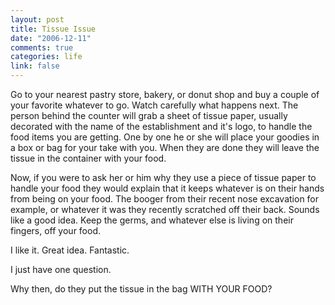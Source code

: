 ```yaml
--- 
layout: post
title: Tissue Issue
date: "2006-12-11"
comments: true
categories: life
link: false
---
```

Go to your nearest pastry store, bakery, or donut shop and buy a couple of your favorite whatever to go. Watch carefully what happens next. The person behind the counter will grab a sheet of tissue paper, usually decorated with the name of the establishment and it's logo, to handle the food items you are getting. One by one he or she will place your goodies in a box or bag for your take with you. When they are done they will leave the tissue in the container with your food.

Now, if you were to ask her or him why they use a piece of tissue paper to handle your food they would explain that it keeps whatever is on their hands from being on your food. The booger from their recent nose excavation for example, or whatever it was they recently scratched off their back. Sounds like a good idea. Keep the germs, and whatever else is living on their fingers, off your food.

I like it. Great idea. Fantastic.

I just have one question.

Why then, do they put the tissue in the bag WITH YOUR FOOD?
